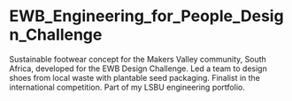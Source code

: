 # EWB_Engineering_for_People_Design_Challenge
Sustainable footwear concept for the Makers Valley community, South Africa, developed for the EWB Design Challenge. Led a team to design shoes from local waste with plantable seed packaging. Finalist in the international competition. Part of my LSBU engineering portfolio.
